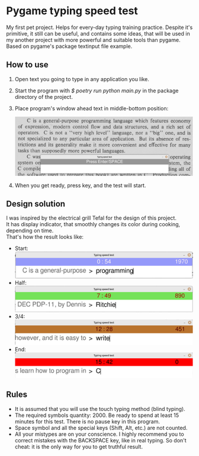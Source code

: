 # Pygame typing speed test

My first pet project. Helps for every-day typing 
training practice. Despite it's primitive, it still can be 
useful, and contains some ideas, that will be used in my 
another project with more powerful and suitable tools 
than pygame. Based on pygame's package textinput file example. 

## How to use

1. Open text you going to type in any application you like.
2. Start the program with *$ poetry run python main.py* in 
the package directory of the project.
3. Place program's window ahead text in middle-bottom position:  

    ![1](./README_files/1.png)

4. When you get ready, press key, and the test will start.

## Design solution

I was inspired by the electriсal grill Tefal for the design of this project.  
It has display indicator, that smoothly changes its color during cooking, depending on time.  
That's how the result looks like: 
- Start:
    ![2](./README_files/2.png)
- Half:
    ![3](./README_files/3.png)
- 3/4:
    ![4](./README_files/4.png)
- End:
    ![5](./README_files/5.png)

## Rules

- It is assumed that you will use the touch typing method (blind typing).
- The required symbols quantity: 2000. Be ready to spend at least 15 minutes for this test. 
There is no pause key in this program.  
- Space symbol and all the special keys (Shift, Alt, etc.) are not counted.
- All your mistypes are on your conscience. I highly recommend you to correct mistakes with the 
BACKSPACE key, like in real typing. So don't cheat: it is the only way for you to get truthful result. 

